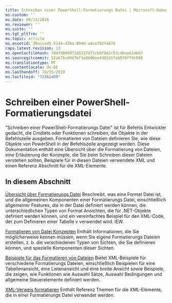 ```yaml
---
title: Schreiben einer PowerShell-Formatierungs Datei | Microsoft-Dokumentation
ms.custom: ''
ms.date: 09/13/2016
ms.reviewer: ''
ms.suite: ''
ms.tgt_pltfrm: ''
ms.topic: article
ms.assetid: 39acce45-5144-43ba-894d-a4ce782fa67d
caps.latest.revision: 13
ms.openlocfilehash: f89f0009972d5237d71cb8f0d1c53cd0ae614b67
ms.sourcegitcommit: 52a67bcd9d7bf3e8600ea4302d1fa8970ff9c998
ms.translationtype: MT
ms.contentlocale: de-DE
ms.lasthandoff: 10/15/2019
ms.locfileid: "72361409"
---
```

# <a name="writing-a-powershell-formatting-file"></a>Schreiben einer PowerShell-Formatierungsdatei

"Schreiben einer PowerShell-Formatierungs Datei" ist für Befehls Entwickler gedacht, die Cmdlets oder Funktionen schreiben, die Objekte in der Befehlszeile ausgeben. Formatieren von Dateien definieren Sie, wie diese Objekte von PowerShell in der Befehlszeile angezeigt werden. Diese Dokumentation enthält eine Übersicht über die Formatierung von Dateien, eine Erläuterung der Konzepte, die Sie beim Schreiben dieser Dateien verstehen sollten, Beispiele für in diesen Dateien verwendete XML und einen Referenz Abschnitt für die XML-Elemente.

## <a name="in-this-section"></a>In diesem Abschnitt

[Übersicht über Formatierungs Datei](./formatting-file-overview.md) Beschreibt, was eine Format Datei ist, und die allgemeinen Komponenten einer Formatierungs Datei, einschließlich allgemeiner Features, die in der Datei definiert werden können, die unterschiedlichen Typen von Format Ansichten, die für .NET-Objekte definiert werden können, und ein vereinfachtes Beispiel für den XML-Code, der zum Definieren einer Tabelle v verwendet wird. IEW.

[Formatieren von Datei Konzepten](./formatting-file-concepts.md) Enthält Informationen, die Sie möglicherweise kennen müssen, wenn Sie eigene Formatierungs Dateien erstellen, z. b. die verschiedenen Typen von Sichten, die Sie definieren können, und spezielle Komponenten dieser Sichten.

[Beispiele für das Formatieren von Dateien](./examples-of-formatting-files.md) Bietet XML-Beispiele für verschiedene Formatierungs Dateien, einschließlich Beispielen für eine Tabellenansicht, eine Listenansicht und eine breite Ansicht sowie Beispiele, die zeigen, wie Funktionen wie Auswahl Sätze, Auswahl Bedingungen und allgemeine Steuerelemente definiert werden.

[XML-Verweis formatieren](./format-schema-xml-reference.md) Enthält Referenz Themen für die XML-Elemente, die in einer Formatierungs Datei verwendet werden.

